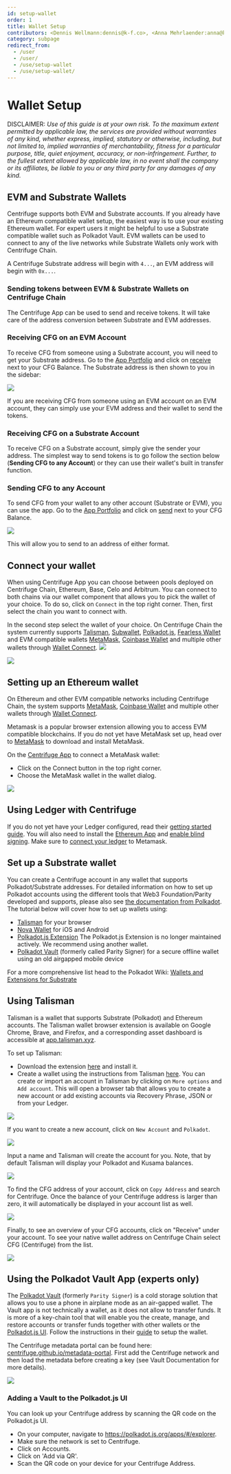```yaml
---
id: setup-wallet
order: 1
title: Wallet Setup
contributors: <Dennis Wellmann:dennis@k-f.co>, <Anna Mehrlaender:anna@k-f.co>, <Orhan:klardashti@gmail.com>
category: subpage
redirect_from:
  - /user
  - /user/
  - /use/setup-wallet
  - /use/setup-wallet/
---
```

# Wallet Setup
DISCLAIMER: _Use of this guide is at your own risk. To the maximum extent permitted by applicable law, the services are provided without warranties of any kind, whether express, implied, statutory or otherwise, including, but not limited to, implied warranties of merchantability, fitness for a particular purpose, title, quiet enjoyment, accuracy, or non-infringement. Further, to the fullest extent allowed by applicable law, in no event shall the company or its affiliates, be liable to you or any third party for any damages of any kind._

## EVM and Substrate Wallets
Centrifuge supports both EVM and Substrate accounts. If you already have an Ethereum compatible wallet setup, the easiest way is to use your existing Ethereum wallet. For expert users it might be helpful to use a Substrate compatible wallet such as Polkadot Vault. EVM wallets can be used to connect to any of the live networks while Substrate Wallets only work with Centrifuge Chain.

A Centrifuge Substrate address will begin with `4...`, an EVM address will begin with `0x...`.

### Sending tokens between EVM & Substrate Wallets on Centrifuge Chain
The Centrifuge App can be used to send and receive tokens. It will take care of the address conversion between Substrate and EVM addresses.

### Receiving CFG on an EVM Account
To receive CFG from someone using a Substrate account, you will need to get your Substrate address. Go to the [App Portfolio](https://app.centrifuge.io/portfolio) and click on [receive](https://app.centrifuge.io/portfolio?receive=CFG) next to your CFG Balance. The Substrate address is then shown to you in the sidebar:

![](./images/receive_cfg.png#width=80%;)

If you are receiving CFG from someone using an EVM account on an EVM account, they can simply use your EVM address and their wallet to send the tokens.


### Receiving CFG on a Substrate Account
To receive CFG on a Substrate account, simply give the sender your address. The simplest way to send tokens is to go follow the section below (**Sending CFG to any Account**) or they can use their wallet's built in transfer function.

### Sending CFG to any Account
To send CFG from your wallet to any other account (Substrate or EVM), you can use the app. Go to the [App Portfolio](https://app.centrifuge.io/portfolio) and click on [send](https://app.centrifuge.io/portfolio?send=CFG) next to your CFG Balance.

![](./images/send_cfg.png#width=80%;)

This will allow you to send to an address of either format.

## Connect your wallet
When using Centrifuge App you can choose between pools deployed on Centrifuge Chain, Ethereum, Base, Celo and Arbitrum. You can connect to both chains via our wallet component that allows you to pick the wallet of your choice. To do so, click on `Connect` in the top right corner. Then, first select the chain you want to connect with. 

In the second step select the wallet of your choice. On Centrifuge Chain the system currently supports [Talisman](https://www.talisman.xyz/), [Subwallet](https://www.subwallet.app/download.html?lang=1), [Polkadot.js](https://polkadot.js.org/extension/), [Fearless Wallet](https://fearlesswallet.io/) and EVM compatible wallets [MetaMask](https://metamask.io/download.html), [Coinbase Wallet](https://www.coinbase.com/wallet) and multiple other wallets through [Wallet Connect](https://walletconnect.com/).
![](./images/wallet-component-cf.png#width=40%;)

![](./images/wallet-component-eth.png#width=70%;)

## Setting up an Ethereum wallet
On Ethereum and other EVM compatible networks including Centrifuge Chain, the system supports [MetaMask](https://metamask.io/download.html), [Coinbase Wallet](https://www.coinbase.com/wallet) and multiple other wallets through [Wallet Connect](https://walletconnect.com/).

Metamask is a popular browser extension allowing you to access EVM compatible blockchains. If you do not yet have MetaMask set up, head over to [MetaMask](https://metamask.io/download/) to download and install MetaMask.

On the [Centrifuge App](https://app.centrifuge.io) to connect a MetaMask wallet:
- Click on the Connect button in the top right corner.
- Choose the MetaMask wallet in the wallet dialog.

![](./images/choose_network.png#width=70%;)

## Using Ledger with Centrifuge
If you do not yet have your Ledger configured, read their [getting started guide](https://support.ledger.com/hc/en-us/articles/360015259693-Choose-your-Ledger-device?docs=true). You will also need to install the [Ethereum App](https://support.ledger.com/hc/en-us/articles/360009576554-Ethereum-ETH-) and [enable blind signing](https://support.ledger.com/hc/en-us/articles/4405481324433-Enable-blind-signing-in-the-Ethereum-ETH-app?docs=true). Make sure to [connect your ledger](https://support.ledger.com/hc/en-us/articles/4404366864657-Connect-your-Ledger-to-MetaMask) to Metamask.

## Set up a Substrate wallet
You can create a Centrifuge account in any wallet that supports Polkadot/Substrate addresses. For detailed information on how to set up Polkadot accounts using the different tools that Web3 Foundation/Parity developed and supports, please also see [the documentation from Polkadot](https://support.polkadot.network/support/solutions/articles/65000098878-how-to-create-a-dot-account). The tutorial below will cover how to set up wallets using:

- [Talisman](https://talisman.xyz) for your browser
- [Nova Wallet](https://novawallet.io/) for iOS and Android
- [Polkadot.js Extension](https://wiki.polkadot.network/docs/polkadotjs#polkadot-js-extension) The Polkadot.js Extension is no longer maintained actively. We recommend using another wallet.
- [Polkadot Vault](https://signer.parity.io/) (formerly called Parity Signer) for a secure offline wallet using an old airgapped mobile device

For a more comprehensive list head to the Polkadot Wiki: [Wallets and Extensions for Substrate](https://wiki.polkadot.network/docs/wallets-and-extensions)

## Using Talisman
Talisman is a wallet that supports Substrate (Polkadot) and Ethereum accounts. The Talisman wallet browser extension is available on Google Chrome, Brave, and Firefox, and a corresponding asset dashboard is accessible at [app.talisman.xyz](https://app.talisman.xyz/portfolio).

To set up Talisman:

- Download the extension [here](https://www.talisman.xyz/wallet) and install it.
- Create a wallet using the instructions from Talisman [here](https://docs.talisman.xyz/talisman/navigating-the-paraverse/account-management/create-a-talisman-wallet).
You can create or import an account in Talisman by clicking on `More options` and `Add account`. This will open a browser tab that allows you to create a new account or add existing accounts via Recovery Phrase, JSON or from your Ledger.

![](./images/Talisman_Newaccount.png#width=70%;)

If you want to create a new account, click on `New Account` and `Polkadot`.

![](./images/Talisman_Newaccount_Create.png#width=70%;)

Input a name and Talisman will create the account for you. Note, that by default Talisman will display your Polkadot and Kusama balances.

![](./images/Talisman_Created.png#width=60%;)

To find the CFG address of your account, click on `Copy Address` and search for Centrifuge. Once the balance of your Centrifuge address is larger than zero, it will automatically be displayed in your account list as well.

![](./images/Talisman_FindCFG.png#width=60%;)

Finally, to see an overview of your CFG accounts, click on "Receive" under your account. To see your native wallet address on Centrifuge Chain select CFG (Centrifuge) from the list.

![](./images/talisman-wallet.png#width=600)

## Using the Polkadot Vault App (experts only)
The [Polkadot Vault](https://signer.parity.io/ ) (formerly `Parity Signer`) is a cold storage solution that allows you to use a phone in airplane mode as an air-gapped wallet. The Vault app is not technically a wallet, as it does not allow to transfer funds. It is more of a key-chain tool that will enable you the create, manage, and restore accounts or transfer funds together with other wallets or the [Polkadot.js UI](https://wiki.polkadot.network/docs/polkadotjs-ui). Follow the instructions in their [guide](https://paritytech.github.io/parity-signer/tutorials/Start.html) to setup the wallet.

The Centrifuge metadata portal can be found here: [centrifuge.github.io/metadata-portal](https://centrifuge.github.io/metadata-portal/#/centrifuge). First add the Centrifuge network and then load the metadata before creating a key (see Vault Documentation for more details).

 ![](./images/create-keypair.png#width=40%;)

### Adding a Vault to the Polkadot.js UI
You can look up your Centrifuge address by scanning the QR code on the Polkadot.js UI.

- On your computer, navigate to https://polkadot.js.org/apps/#/explorer.
- Make sure the network is set to Centrifuge.
- Click on Accounts.
- Click on 'Add via QR'.
- Scan the QR code on your device for your Centrifuge Address.
